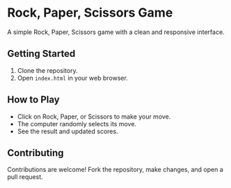 # Rock, Paper, Scissors Game

A simple Rock, Paper, Scissors game with a clean and responsive interface.

## Getting Started

1. Clone the repository.
2. Open `index.html` in your web browser.

## How to Play

- Click on Rock, Paper, or Scissors to make your move.
- The computer randomly selects its move.
- See the result and updated scores.

## Contributing

Contributions are welcome! Fork the repository, make changes, and open a pull request.